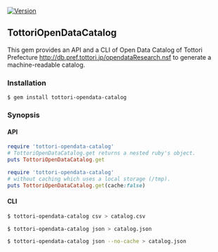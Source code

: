 [![Version](https://img.shields.io/gem/v/tottori-opendata-catalog.svg)](https://rubygems.org/gems/tottori-opendata-catalog)

## TottoriOpenDataCatalog

This gem provides an API and a CLI of Open Data Catalog of Tottori Prefecture http://db.pref.tottori.jp/opendataResearch.nsf to generate a machine-readable catalog.

### Installation

    $ gem install tottori-opendata-catalog

### Synopsis

#### API

``` ruby
require 'tottori-opendata-catalog'
# TottoriOpenDataCatalog.get returns a nested ruby's object.
puts TottoriOpenDataCatalog.get
```

``` ruby
require 'tottori-opendata-catalog'
# without caching which uses a local storage (/tmp).
puts TottoriOpenDataCatalog.get(cache:false)
```

#### CLI

``` sh
$ tottori-opendata-catalog csv > catalog.csv
```

``` sh
$ tottori-opendata-catalog json > catalog.json
```

``` sh
$ tottori-opendata-catalog json --no-cache > catalog.json
```